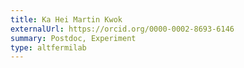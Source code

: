 ```yaml
---
title: Ka Hei Martin Kwok
externalUrl: https://orcid.org/0000-0002-8693-6146
summary: Postdoc, Experiment
type: altfermilab
---
```

